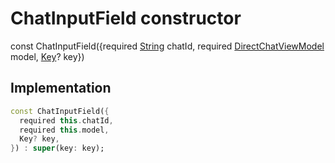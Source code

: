 


# ChatInputField constructor






const
ChatInputField({required [String](https://api.flutter.dev/flutter/dart-core/String-class.html) chatId, required [DirectChatViewModel](../../view_model_after_auth_view_models_chat_view_models_direct_chat_view_model/DirectChatViewModel-class.md) model, [Key](https://api.flutter.dev/flutter/foundation/Key-class.html)? key})





## Implementation

```dart
const ChatInputField({
  required this.chatId,
  required this.model,
  Key? key,
}) : super(key: key);
```







